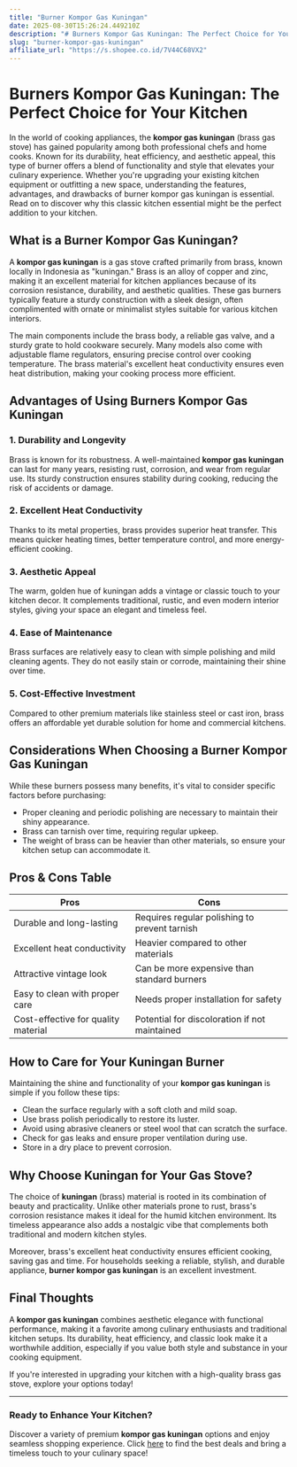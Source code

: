 ```yaml
---
title: "Burner Kompor Gas Kuningan"
date: 2025-08-30T15:26:24.449210Z
description: "# Burners Kompor Gas Kuningan: The Perfect Choice for Your Kitchen..."
slug: "burner-kompor-gas-kuningan"
affiliate_url: "https://s.shopee.co.id/7V44C68VX2"
---
```

# Burners Kompor Gas Kuningan: The Perfect Choice for Your Kitchen

In the world of cooking appliances, the **kompor gas kuningan** (brass gas stove) has gained popularity among both professional chefs and home cooks. Known for its durability, heat efficiency, and aesthetic appeal, this type of burner offers a blend of functionality and style that elevates your culinary experience. Whether you're upgrading your existing kitchen equipment or outfitting a new space, understanding the features, advantages, and drawbacks of burner kompor gas kuningan is essential. Read on to discover why this classic kitchen essential might be the perfect addition to your kitchen.

## What is a Burner Kompor Gas Kuningan?

A **kompor gas kuningan** is a gas stove crafted primarily from brass, known locally in Indonesia as "kuningan." Brass is an alloy of copper and zinc, making it an excellent material for kitchen appliances because of its corrosion resistance, durability, and aesthetic qualities. These gas burners typically feature a sturdy construction with a sleek design, often complimented with ornate or minimalist styles suitable for various kitchen interiors.

The main components include the brass body, a reliable gas valve, and a sturdy grate to hold cookware securely. Many models also come with adjustable flame regulators, ensuring precise control over cooking temperature. The brass material's excellent heat conductivity ensures even heat distribution, making your cooking process more efficient.

## Advantages of Using Burners Kompor Gas Kuningan

### 1. Durability and Longevity

Brass is known for its robustness. A well-maintained **kompor gas kuningan** can last for many years, resisting rust, corrosion, and wear from regular use. Its sturdy construction ensures stability during cooking, reducing the risk of accidents or damage.

### 2. Excellent Heat Conductivity

Thanks to its metal properties, brass provides superior heat transfer. This means quicker heating times, better temperature control, and more energy-efficient cooking.

### 3. Aesthetic Appeal

The warm, golden hue of kuningan adds a vintage or classic touch to your kitchen decor. It complements traditional, rustic, and even modern interior styles, giving your space an elegant and timeless feel.

### 4. Ease of Maintenance

Brass surfaces are relatively easy to clean with simple polishing and mild cleaning agents. They do not easily stain or corrode, maintaining their shine over time.

### 5. Cost-Effective Investment

Compared to other premium materials like stainless steel or cast iron, brass offers an affordable yet durable solution for home and commercial kitchens.

## Considerations When Choosing a Burner Kompor Gas Kuningan

While these burners possess many benefits, it's vital to consider specific factors before purchasing:

- Proper cleaning and periodic polishing are necessary to maintain their shiny appearance.
- Brass can tarnish over time, requiring regular upkeep.
- The weight of brass can be heavier than other materials, so ensure your kitchen setup can accommodate it.

## Pros & Cons Table

| Pros                                    | Cons                                               |
|-----------------------------------------|-----------------------------------------------------|
| Durable and long-lasting             | Requires regular polishing to prevent tarnish    |
| Excellent heat conductivity            | Heavier compared to other materials               |
| Attractive vintage look                | Can be more expensive than standard burners       |
| Easy to clean with proper care        | Needs proper installation for safety             |
| Cost-effective for quality material    | Potential for discoloration if not maintained    |

## How to Care for Your Kuningan Burner

Maintaining the shine and functionality of your **kompor gas kuningan** is simple if you follow these tips:

- Clean the surface regularly with a soft cloth and mild soap.
- Use brass polish periodically to restore its luster.
- Avoid using abrasive cleaners or steel wool that can scratch the surface.
- Check for gas leaks and ensure proper ventilation during use.
- Store in a dry place to prevent corrosion.

## Why Choose Kuningan for Your Gas Stove?

The choice of **kuningan** (brass) material is rooted in its combination of beauty and practicality. Unlike other materials prone to rust, brass's corrosion resistance makes it ideal for the humid kitchen environment. Its timeless appearance also adds a nostalgic vibe that complements both traditional and modern kitchen styles.

Moreover, brass's excellent heat conductivity ensures efficient cooking, saving gas and time. For households seeking a reliable, stylish, and durable appliance, **burner kompor gas kuningan** is an excellent investment.

## Final Thoughts

A **kompor gas kuningan** combines aesthetic elegance with functional performance, making it a favorite among culinary enthusiasts and traditional kitchen setups. Its durability, heat efficiency, and classic look make it a worthwhile addition, especially if you value both style and substance in your cooking equipment.

If you're interested in upgrading your kitchen with a high-quality brass gas stove, explore your options today!

---

### Ready to Enhance Your Kitchen? 

Discover a variety of premium **kompor gas kuningan** options and enjoy seamless shopping experience. Click [here](https://s.shopee.co.id/7V44C68VX2) to find the best deals and bring a timeless touch to your culinary space!